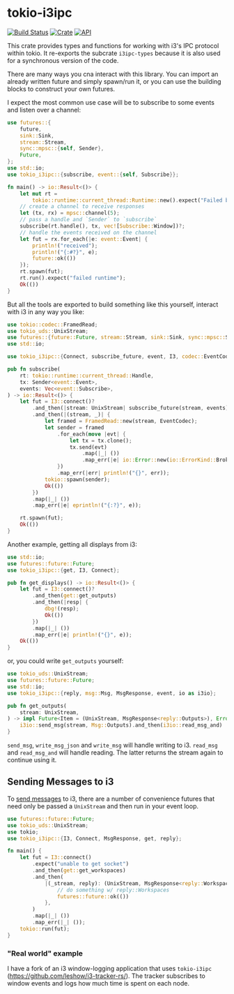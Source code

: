 # tokio-i3ipc

[![Build Status](https://travis-ci.com/leshow/tokio-i3ipc.svg?branch=master)](https://travis-ci.com/leshow/tokio-i3ipc?branch=master)
[![Crate](https://img.shields.io/crates/v/tokio-i3ipc.svg)](https://crates.io/crates/tokio-i3ipc)
[![API](https://docs.rs/tokio-i3ipc/badge.svg)](https://docs.rs/tokio-i3ipc)

This crate provides types and functions for working with i3's IPC protocol within tokio. It re-exports the subcrate `i3ipc-types` because it is also used for a synchronous version of the code.

There are many ways you cna interact with this library. You can import an already written future and simply spawn/run it, or you can use the building blocks to construct your own futures.

I expect the most common use case will be to subscribe to some events and listen over a channel:

```rust
use futures::{
    future,
    sink::Sink,
    stream::Stream,
    sync::mpsc::{self, Sender},
    Future,
};
use std::io;
use tokio_i3ipc::{subscribe, event::{self, Subscribe}};

fn main() -> io::Result<()> {
    let mut rt =
        tokio::runtime::current_thread::Runtime::new().expect("Failed building runtime");
    // create a channel to receive responses
    let (tx, rx) = mpsc::channel(5);
    // pass a handle and `Sender` to `subscribe`
    subscribe(rt.handle(), tx, vec![Subscribe::Window])?;
    // handle the events received on the channel
    let fut = rx.for_each(|e: event::Event| {
        println!("received");
        println!("{:#?}", e);
        future::ok(())
    });
    rt.spawn(fut);
    rt.run().expect("failed runtime");
    Ok(())
}
```

But all the tools are exported to build something like this yourself, interact with i3 in any way you like:

```rust
use tokio::codec::FramedRead;
use tokio_uds::UnixStream;
use futures::{future::Future, stream::Stream, sink::Sink, sync::mpsc::Sender};
use std::io;

use tokio_i3ipc::{Connect, subscribe_future, event, I3, codec::EventCodec};

pub fn subscribe(
    rt: tokio::runtime::current_thread::Handle,
    tx: Sender<event::Event>,
    events: Vec<event::Subscribe>,
) -> io::Result<()> {
    let fut = I3::connect()?
        .and_then(|stream: UnixStream| subscribe_future(stream, events))
        .and_then(|(stream, _)| {
            let framed = FramedRead::new(stream, EventCodec);
            let sender = framed
                .for_each(move |evt| {
                    let tx = tx.clone();
                    tx.send(evt)
                        .map(|_| ())
                        .map_err(|e| io::Error::new(io::ErrorKind::BrokenPipe, e))
                })
                .map_err(|err| println!("{}", err));
            tokio::spawn(sender);
            Ok(())
        })
        .map(|_| ())
        .map_err(|e| eprintln!("{:?}", e));

    rt.spawn(fut);
    Ok(())
}
```

Another example, getting all displays from i3:

```rust
use std::io;
use futures::future::Future;
use tokio_i3ipc::{get, I3, Connect};

pub fn get_displays() -> io::Result<()> {
    let fut = I3::connect()?
        .and_then(get::get_outputs)
        .and_then(|resp| {
            dbg!(resp);
            Ok(())
        })
        .map(|_| ())
        .map_err(|e| println!("{}", e));
    Ok(())
}
```

or, you could write `get_outputs` yourself:

```rust
use tokio_uds::UnixStream;
use futures::future::Future;
use std::io;
use tokio_i3ipc::{reply, msg::Msg, MsgResponse, event, io as i3io};

pub fn get_outputs(
    stream: UnixStream,
) -> impl Future<Item = (UnixStream, MsgResponse<reply::Outputs>), Error = io::Error> {
    i3io::send_msg(stream, Msg::Outputs).and_then(i3io::read_msg_and)
}
```

`send_msg`, `write_msg_json` and `write_msg` will handle writing to i3. `read_msg` and `read_msg_and` will handle reading. The latter returns the stream again to continue using it.

## Sending Messages to i3

To [send messages](https://i3wm.org/docs/ipc.html#_sending_messages_to_i3) to i3, there are a number of convenience futures that need only be passed a `UnixStream` and then run in your event loop.

```rust
use futures::future::Future;
use tokio_uds::UnixStream;
use tokio;
use tokio_i3ipc::{I3, Connect, MsgResponse, get, reply};

fn main() {
    let fut = I3::connect()
        .expect("unable to get socket")
        .and_then(get::get_workspaces)
        .and_then(
            |(_stream, reply): (UnixStream, MsgResponse<reply::Workspaces>)| {
                // do something w/ reply::Workspaces
                futures::future::ok(())
            },
        )
        .map(|_| ())
        .map_err(|_| ());
    tokio::run(fut);
}
```

### "Real world" example

I have a fork of an i3 window-logging application that uses `tokio-i3ipc` (https://github.com/leshow/i3-tracker-rs/). The tracker subscribes to window events and logs how much time is spent on each node.
